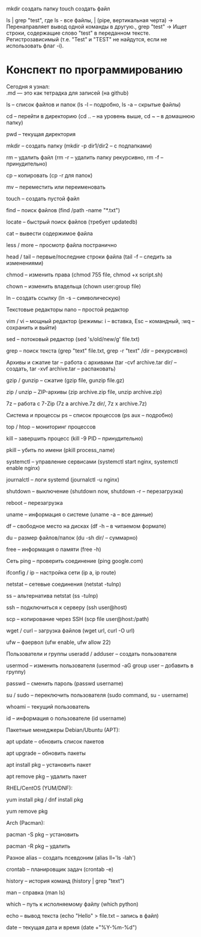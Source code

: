mkdir создать папку
touch создать файл


ls | grep "test", где ls - все файлы, | (pipe, вертикальная черта) → Перенаправляет вывод одной команды в другую., grep "test" → Ищет строки, содержащие слово "test" в переданном тексте.
Регистрозависимый (т.е. "Test" и "TEST" не найдутся, если не использовать флаг -i).









# Конспект по программированию  
Сегодня я узнал:  
.md — это как тетрадка для записей (на github)

ls – список файлов и папок (ls -l – подробно, ls -a – скрытые файлы)

cd – перейти в директорию (cd .. – на уровень выше, cd ~ – в домашнюю папку)

pwd – текущая директория

mkdir – создать папку (mkdir -p dir1/dir2 – с подпапками)

rm – удалить файл (rm -r – удалить папку рекурсивно, rm -f – принудительно)

cp – копировать (cp -r для папок)

mv – переместить или переименовать 

touch – создать пустой файл

find – поиск файлов (find /path -name "*.txt")

locate – быстрый поиск файлов (требует updatedb)

cat – вывести содержимое файла

less / more – просмотр файла постранично

head / tail – первые/последние строки файла (tail -f – следить за изменениями)

chmod – изменить права (chmod 755 file, chmod +x script.sh)

chown – изменить владельца (chown user:group file)

ln – создать ссылку (ln -s – символическую)

Текстовые редакторы
nano – простой редактор

vim / vi – мощный редактор (режимы: i – вставка, Esc – командный, :wq – сохранить и выйти)

sed – потоковый редактор (sed 's/old/new/g' file.txt)

grep – поиск текста (grep "text" file.txt, grep -r "text" /dir – рекурсивно)

Архивы и сжатие
tar – работа с архивами (tar -cvf archive.tar dir/ – создать, tar -xvf archive.tar – распаковать)

gzip / gunzip – сжатие (gzip file, gunzip file.gz)

zip / unzip – ZIP-архивы (zip archive.zip file, unzip archive.zip)

7z – работа с 7-Zip (7z a archive.7z dir/, 7z x archive.7z)

Система и процессы
ps – список процессов (ps aux – подробно)

top / htop – мониторинг процессов

kill – завершить процесс (kill -9 PID – принудительно)

pkill – убить по имени (pkill process_name)

systemctl – управление сервисами (systemctl start nginx, systemctl enable nginx)

journalctl – логи systemd (journalctl -u nginx)

shutdown – выключение (shutdown now, shutdown -r – перезагрузка)

reboot – перезагрузка

uname – информация о системе (uname -a – все данные)

df – свободное место на дисках (df -h – в читаемом формате)

du – размер файлов/папок (du -sh dir/ – суммарно)

free – информация о памяти (free -h)

Сеть
ping – проверить соединение (ping google.com)

ifconfig / ip – настройка сети (ip a, ip route)

netstat – сетевые соединения (netstat -tulnp)

ss – альтернатива netstat (ss -tulnp)

ssh – подключиться к серверу (ssh user@host)

scp – копирование через SSH (scp file user@host:/path)

wget / curl – загрузка файлов (wget url, curl -O url)

ufw – фаервол (ufw enable, ufw allow 22)

Пользователи и группы
useradd / adduser – создать пользователя

usermod – изменить пользователя (usermod -aG group user – добавить в группу)

passwd – сменить пароль (passwd username)

su / sudo – переключить пользователя (sudo command, su - username)

whoami – текущий пользователь

id – информация о пользователе (id username)

Пакетные менеджеры
Debian/Ubuntu (APT):

apt update – обновить список пакетов

apt upgrade – обновить пакеты

apt install pkg – установить пакет

apt remove pkg – удалить пакет

RHEL/CentOS (YUM/DNF):

yum install pkg / dnf install pkg

yum remove pkg

Arch (Pacman):

pacman -S pkg – установить

pacman -R pkg – удалить

Разное
alias – создать псевдоним (alias ll='ls -lah')

crontab – планировщик задач (crontab -e)

history – история команд (history | grep "text")

man – справка (man ls)

which – путь к исполняемому файлу (which python)

echo – вывод текста (echo "Hello" > file.txt – запись в файл)

date – текущая дата и время (date +"%Y-%m-%d")
